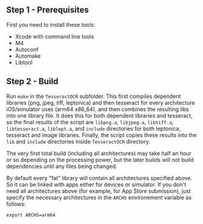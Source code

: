 ## Step 1 - Prerequisites

First you need to install these tools:

- Xcode with command line tools
- M4
- Autoconf
- Automake
- Libtool

## Step 2 - Build

Run `make` in the `TesseractOCR` subfolder. This first compiles dependent libraries (png, jpeg, tiff, leptonica) and then tesseract for every architecture iOS/simulator uses (arm64 x86_64), and then combines the resulting libs into one library file. It does this for both dependent libraries and tesseract, so the final results of the script are `libpng.a`, `libjpeg.a`, `libtiff.a`, `libtesseract.a`, `liblept.a`, and `include` directories for both leptonica, tesseract and image libraries. Finally, the script copies these results into the `lib` and `include` directories inside `TesseractOCR` directory.

The very first total build (including all architectures) may take half an hour or so depending on the processing power, but the later builds will not build dependencies until any files being changed.

By default every "fat" library will contain all architectures specified above. So it can be linked with apps either for devices or simulator. If you don't need all architectures above (for example, for App Store submission), just specify the necessary architectures in the `ARCHS` environement variable as follows:

```
export ARCHS=arm64
```
